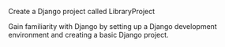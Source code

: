 Create a Django project called LibraryProject

Gain familiarity with Django by setting up a Django development environment and creating a basic Django project.